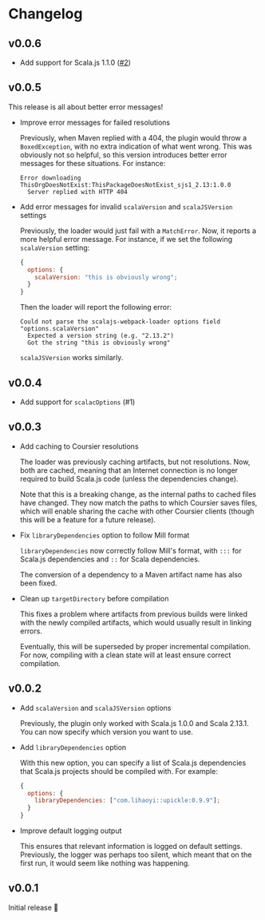 # Changelog

## v0.0.6

- Add support for Scala.js 1.1.0 ([#2](https://github.com/MaximeKjaer/scalajs-webpack-loader/issues/2))

## v0.0.5

This release is all about better error messages!

- Improve error messages for failed resolutions

  Previously, when Maven replied with a 404, the plugin would throw a `BoxedException`, with no extra indication of what went wrong. This was obviously not so helpful, so this version introduces better error messages for these situations. For instance:

  ```
  Error downloading ThisOrgDoesNotExist:ThisPackageDoesNotExist_sjs1_2.13:1.0.0
    Server replied with HTTP 404
  ```

- Add error messages for invalid `scalaVersion` and `scalaJSVersion` settings

  Previously, the loader would just fail with a `MatchError`. Now, it reports a more helpful error message. For instance, if we set the following `scalaVersion` setting:

  ```js
  {
    options: {
      scalaVersion: "this is obviously wrong";
    }
  }
  ```

  Then the loader will report the following error:

  ```
  Could not parse the scalajs-webpack-loader options field "options.scalaVersion"
    Expected a version string (e.g. "2.13.2")
    Got the string "this is obviously wrong"
  ```

  `scalaJSVersion` works similarly.

## v0.0.4

- Add support for `scalacOptions` (#1)

## v0.0.3

- Add caching to Coursier resolutions

  The loader was previously caching artifacts, but not resolutions. Now, both are cached, meaning that an Internet connection is no longer required to build Scala.js code (unless the dependencies change).

  Note that this is a breaking change, as the internal paths to cached files have changed. They now match the paths to which Coursier saves files, which will enable sharing the cache with other Coursier clients (though this will be a feature for a future release).

- Fix `libraryDependencies` option to follow Mill format

  `libraryDependencies` now correctly follow Mill's format, with `:::` for Scala.js dependencies and `::` for Scala dependencies.

  The conversion of a dependency to a Maven artifact name has also been fixed.

- Clean up `targetDirectory` before compilation

  This fixes a problem where artifacts from previous builds were linked with the newly compiled artifacts, which would usually result in linking errors.

  Eventually, this will be superseded by proper incremental compilation. For now, compiling with a clean state will at least ensure correct compilation.

## v0.0.2

- Add `scalaVersion` and `scalaJSVersion` options

  Previously, the plugin only worked with Scala.js 1.0.0 and Scala 2.13.1. You can now specify which version you want to use.

- Add `libraryDependencies` option

  With this new option, you can specify a list of Scala.js dependencies that Scala.js projects should be compiled with. For example:

  ```javascript
  {
    options: {
      libraryDependencies: ["com.lihaoyi::upickle:0.9.9"];
    }
  }
  ```

- Improve default logging output

  This ensures that relevant information is logged on default settings. Previously, the logger was perhaps too silent, which meant that on the first run, it would seem like nothing was happening.

## v0.0.1

Initial release 🎉
